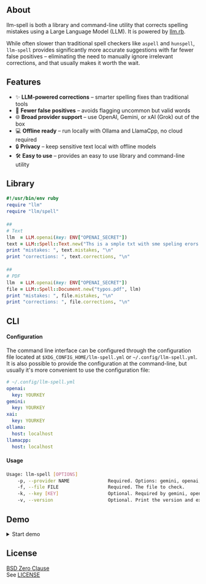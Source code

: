 ## About

llm-spell is both a library and command-line utility that
corrects spelling mistakes using a Large Language Model (LLM).
It is powered by [llm.rb](https://github.com/llmrb/llm).

While often slower than traditional spell checkers like `aspell`
and `hunspell`, `llm-spell` provides significantly more accurate
suggestions with far fewer false positives &ndash; eliminating
the need to manually ignore irrelevant corrections, and that
usually makes it worth the wait.

## Features

- ✨ **LLM-powered corrections** – smarter spelling fixes than traditional tools
- 🤖 **Fewer false positives** – avoids flagging uncommon but valid words
- 🌐 **Broad provider support** – use OpenAI, Gemini, or xAI (Grok) out of the box
- 💻 **Offline ready** – run locally with Ollama and LlamaCpp, no cloud required
- 🔒 **Privacy** – keep sensitive text local with offline models
- 🛠️ **Easy to use** – provides an easy to use library and command-line utility

## Library

```ruby
#!/usr/bin/env ruby
require "llm"
require "llm/spell"

##
# Text
llm  = LLM.openai(key: ENV["OPENAI_SECRET"])
text = LLM::Spell::Text.new("Ths is a smple txt with sme speling erors.", llm)
print "mistakes: ", text.mistakes, "\n"
print "corrections: ", text.corrections, "\n"

##
# PDF
llm  = LLM.openai(key: ENV["OPENAI_SECRET"])
file = LLM::Spell::Document.new("typos.pdf", llm)
print "mistakes: ", file.mistakes, "\n"
print "corrections: ", file.corrections, "\n"
```

## CLI

#### Configuration

The command line interface can be configured through the configuration file
located at `$XDG_CONFIG_HOME/llm-spell.yml` or `~/.config/llm-spell.yml`. It
is also possible to provide the configuration at the command-line, but usually
it's more convenient to use the configuration file:

```yaml
# ~/.config/llm-spell.yml
openai:
  key: YOURKEY
gemini:
  key: YOURKEY
xai:
  key: YOURKEY
ollama:
  host: localhost
llamacpp:
  host: localhost
```

#### Usage

```sh
Usage: llm-spell [OPTIONS]
    -p, --provider NAME              Required. Options: gemini, openai, xai, ollama or llamacpp.
    -f, --file FILE                  Required. The file to check.
    -k, --key [KEY]                  Optional. Required by gemini, openai, and xai.
    -v, --version                    Optional. Print the version and exit.
```

## Demo

<details>
  <summary>Start demo</summary>
  <img src="share/llm-spell/demo.gif" alt="Demo of llm-spell in action" />
</details>

## License

[BSD Zero Clause](https://choosealicense.com/licenses/0bsd/)
<br>
See [LICENSE](./LICENSE)

